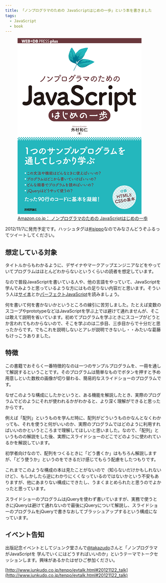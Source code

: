 ```yaml
---
title: 「ノンプログラマのための JavaScriptはじめの一歩」という本を書きました
tags:
  - JavaScript
  - book
---
```


<figure>
  <a href="http://amazon.jp/dp/4774153761">
  <img src="/img/posts/2012-10-23-jsippo/cover.png" alt="ノンプログラマのための JavaScriptはじめの一歩" width="400" height="568">
  <figcaption>Amazon.co.jp： ノンプログラマのための JavaScriptはじめの一歩</figcaption>
  </a>
</figure>

2012/11/7に発売予定です。ハッシュタグは[#jsippo](https://twitter.com/search/realtime?q=%23jsippo)なのでみなさんどうぞふるってツイートしてください。

## 想定している対象

タイトルからもわかるように、デザイナやマークアップエンジニアなどをやっていてプログラムはほとんどわからないというくらいの読者を想定しています。

なので普段JavaScriptを書いている人や、他の言語をやっていて、JavaScriptを学んでみようと思っているような方にはもの足りない内容だと思います。そういう人は[サイ本](http://www.amazon.co.jp/gp/product/4873115736?ie=UTF8&camp=1207&creative=8411&creativeASIN=4873115736&linkCode=shr&tag=webtech00-22)とか[パーフェクトJavaScript](http://www.amazon.co.jp/gp/product/477414813X?ie=UTF8&camp=1207&creative=8411&creativeASIN=477414813X&linkCode=shr&tag=webtech00-22&=books&qid=1350202385&sr=1-1)を読みましょう。

何を書いて何を書かないかというところの線引に苦労しました。たとえば変数のスコープやprototypeなどはJavaScriptを学ぶ上では避けて通れませんが、そこは敢えて説明を省いています。初めてプログラムを学ぶときにスコープがどうとか言われてもわからないので、そこを学ぶのは二歩目、三歩目からで十分だと思ったからです。でもこれを説明しないとアレが説明できないし・・みたいな葛藤もけっこうありました。

## 特徴

この書籍でおそらく一番特徴的なのは一つのサンプルプログラムを、一冊を通して解説するということです。そのプログラムは簡単なものでボタンを押すと予め用意しといた数枚の画像が切り替わる、簡易的なスライドショーのプログラムです。

なぜこのような構成にしたかというと、ある機能を解説したとき、実際のプログラムでどのようにそれが使われるかがわかると、より深く理解ができると思ったからです。

例えば「配列」というものを学んだ時に、配列がどういうものかなんとなくわかっても、それを使うと何がいいのか、実際のプログラムではどのように利用すればいいのかというところまで理解してほしいと思いました。なので、「配列」というものの解説をした後、実際にスライドショーのどこでどのように使われているかを解説しています。

初学者向けなので、配列をつくるときに「どう書くか」はもちろん解説しますが、「どう使うか」というのをできるだけ感じてもらう配慮をしたつもりです。

これまでこのような構成の本は見たことがないので（知らないだけかもしれないけど）、もしかしたら逆にわかりにくくなっているのではないかという不安もありますが、他にあまりない構成にできたし、うまくまとめられたと思うのでよかったと思っています。

スライドショーのプログラムはjQueryを使わず書いていますが、実務で使うときにjQueryは避けて通れないので最後にjQueryについて解説し、スライドショーのプログラムをjQueryで書きなおしてブラッシュアップするという構成になっています。

## イベント告知

出版記念イベントとしてジュンク堂さんで[@takazudo](http://twitter.com/takazudo)さんと「ノンプログラマがJavaScriptを 学んでいくにはどうすればいいのか」というテーマでトークセッションします。興味があるかたはぜひご参加ください。

[http://www.junkudo.co.jp/tenpo/evtalk.html#20121122_talk](http://www.junkudo.co.jp/tenpo/evtalk.html#20121122_talk)
